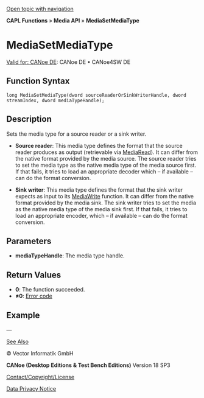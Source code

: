 [Open topic with navigation](../../../../../CANoeDEFamily.htm#Topics/CAPLFunctions/Media/Functions/CAPLfunctionMediaSetMediaType.md)

**CAPL Functions** » **Media API** » **MediaSetMediaType**

# MediaSetMediaType

[Valid for: CANoe DE](../../../Shared/FeatureAvailability.md): CANoe DE • CANoe4SW DE

## Function Syntax

```plaintext
long MediaSetMediaType(dword sourceReaderOrSinkWriterHandle, dword streamIndex, dword mediaTypeHandle);
```

## Description

Sets the media type for a source reader or a sink writer.

- **Source reader**: This media type defines the format that the source reader produces as output (retrievable via [MediaRead](CAPLfunctionMediaRead.md)). It can differ from the native format provided by the media source. The source reader tries to set the media type as the native media type of the media source first. If that fails, it tries to load an appropriate decoder which – if available – can do the format conversion.

- **Sink writer**: This media type defines the format that the sink writer expects as input to its [MediaWrite](CAPLfunctionMediaWrite.md) function. It can differ from the native format provided by the media sink. The sink writer tries to set the media as the native media type of the media sink first. If that fails, it tries to load an appropriate encoder, which – if available – can do the format conversion.

## Parameters

- **mediaTypeHandle**: The media type handle.

## Return Values

- **0**: The function succeeded.
- **≠0**: [Error code](../CAPLfunctionsMediaErrorCodes.md)

## Example

—

[See Also](javascript:void(0);)

© Vector Informatik GmbH

**CANoe (Desktop Editions & Test Bench Editions)** Version 18 SP3

[Contact/Copyright/License](../../../Shared/ContactCopyrightLicense.md)

[Data Privacy Notice](https://www.vector.com/int/en/company/get-info/privacy-policy/)
